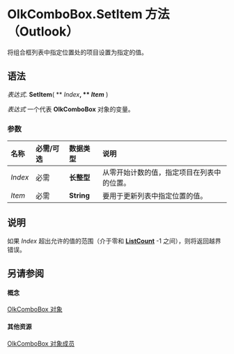 
# OlkComboBox.SetItem 方法 （Outlook）

将组合框列表中指定位置处的项目设置为指定的值。


## 语法

 _表达式_. **SetItem**( ** _Index_**, ** _Item_** )

 _表达式_ 一个代表 **OlkComboBox** 对象的变量。


### 参数



|**名称**|**必需/可选**|**数据类型**|**说明**|
|:-----|:-----|:-----|:-----|
| _Index_|必需|**长整型**|从零开始计数的值，指定项目在列表中的位置。|
| _Item_|必需|**String**|要用于更新列表中指定位置的值。|

## 说明

如果  _Index_ 超出允许的值的范围（介于零和 **[ListCount](7e3a33ff-6c6d-7667-108f-fc2ca27ff01f.md)** -1 之间），则将返回越界错误。


## 另请参阅


#### 概念


[OlkComboBox 对象](8d5e2f25-2962-af28-2523-b7b82473ea0a.md)
#### 其他资源


[OlkComboBox 对象成员](618de9e2-f5b9-40d9-239e-95aeb9dce092.md)